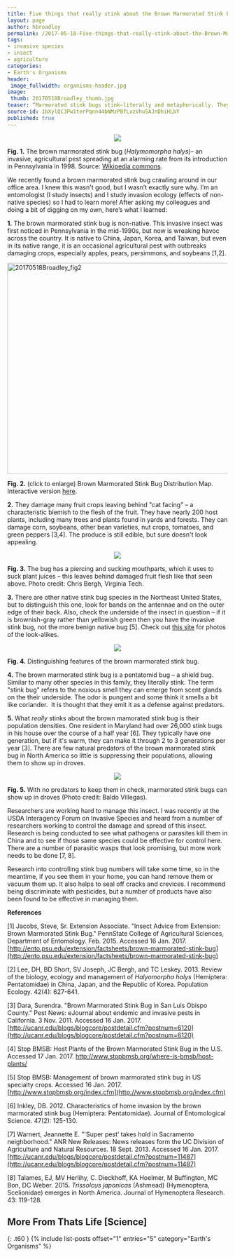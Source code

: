 ```yaml
---
title: Five things that really stink about the Brown Marmorated Stink Bug
layout: page
author: hbroadley
permalink: /2017-05-18-Five-things-that-really-stink-about-the-Brown-Marmorated-Stink-Bug-BROADLEY/
tags:
- invasive species
- insect
- agriculture
categories:
- Earth's Organisms
header:
 image_fullwidth: organisms-header.jpg
image:
 thumb: 20170518Broadley_thumb.jpg
teaser: “Marmorated stink bugs stink—literally and metaphorically. They are invasive, are damaging crops, and are spreading at an alarming rate.”
source-id: 1bXylQC3Pw1terPqnn44bNMzPBfLxzVhu5AJnDhiHLbY
published: true
---
```

<div style="text-align:center"><img src ="https://upload.wikimedia.org/wikipedia/commons/thumb/4/47/Brown_marmorated_stinkbug,_U,_face_2013-02-05-14.00.43_ZS_PMax_(8448560819).jpg/716px-Brown_marmorated_stinkbug,_U,_face_2013-02-05-14.00.43_ZS_PMax_(8448560819).jpg"/></div>

**Fig. 1.** The brown marmorated stink bug (*Halymomorpha halys*)– an invasive, agricultural pest spreading at an alarming rate from its introduction in Pennsylvania in 1998.  Source: [Wikipedia commons](https://upload.wikimedia.org/wikipedia/commons/thumb/4/47/Brown_marmorated_stinkbug,_U,_face_2013-02-05-14.00.43_ZS_PMax_(8448560819).jpg/716px-Brown_marmorated_stinkbug,_U,_face_2013-02-05-14.00.43_ZS_PMax_(8448560819).jpg).    


We recently found a brown marmorated stink bug crawling around in our office area.  I knew this wasn't good, but I wasn’t exactly sure why. I’m an entomologist (I study insects) and I study invasion ecology (effects of non-native species) so I had to learn more!  After asking my colleagues and doing a bit of digging on my own, here’s what I learned: 

**1.** The brown marmorated stink bug is non-native. This invasive insect was first noticed in Pennsylvania in the mid-1990s, but now is wreaking havoc across the country. It is native to China, Japan, Korea, and Taiwan, but even in its native range,  it is an occasional agricultural pest with outbreaks damaging crops, especially apples, pears, persimmons, and soybeans [1,2].     
  

<a data-flickr-embed="true"  href="https://www.flickr.com/photos/139839751@N06/34595942171/in/dateposted-friend/" title="20170518Broadley_fig2"><img src="https://c1.staticflickr.com/5/4167/34595942171_aa893886d4_m.jpg" width="624" height="481" alt="20170518Broadley_fig2"></a><script async src="//embedr.flickr.com/assets/client-code.js" charset="utf-8"></script>

**Fig. 2.** (click to enlarge) Brown Marmorated Stink Bug Distribution Map. Interactive version [here](http://www.stopbmsb.org/where-is-bmsb/state-by-state/). 


**2.** They damage many fruit crops leaving behind "cat facing" – a characteristic blemish to the flesh of the fruit.  They have nearly 200 host plants, including many trees and plants found in yards and forests. They can damage corn, soybeans, other bean varieties, nut crops, tomatoes, and green peppers [3,4]. The produce is still edible, but sure doesn't look appealing.

<div style="text-align:center"><img src ="http://ucanr.edu/blogs/pestnews/blogfiles/9411.jpg"/></div>

**Fig. 3.** The bug has a piercing and sucking mouthparts, which it uses to suck plant juices – this leaves behind damaged fruit flesh like that seen above.  Photo credit: Chris Bergh, Virginia Tech. 


**3.** There are other native stink bug species in the Northeast United States, but to distinguish this one, look for bands on the antennae and on the outer edge of their back.  Also, check the underside of the insect in question – if it is brownish-gray rather than yellowish green then you have the invasive stink bug, not the more benign native bug [5].  Check out [this site](http://www.stopbmsb.org/stink-bug-basics/look-alike-insects/) for photos of the look-alikes.  

<div style="text-align:center"><img src ="http://ucanr.edu/blogs/pestnews/blogfiles/9219.jpg"/></div>

**Fig. 4.** Distinguishing features of the brown marmorated stink bug.  


**4.** The brown marmorated stink bug is a pentatomid bug – a shield bug.  Similar to many other species in this family, they literally stink. The term "stink bug" refers to the noxious smell they can emerge from scent glands on the their underside.    The odor is pungent and some think it smells a bit like coriander.  It is thought that they emit it as a defense against predators.  

**5.** What *really* stinks about the brown mamorated stink bug is their population densities. One resident in Maryland had over 26,000 stink bugs in his house over the course of a half year [6].  They typically have one generation, but if it's warm, they can make it through 2 to 3 generations per year [3]. There are few natural predators of the brown marmorated stink bug in North America so little is suppressing their populations, allowing them to show up in droves.   

<div style="text-align:center"><img src ="http://ucanr.edu/blogs/anrnewsreleases/blogfiles/18231_original.jpg"/></div>

**Fig. 5.** With no predators to keep them in check, marmorated stink bugs can show up in droves  (Photo credit: Baldo Villegas). 


Researchers are working hard to manage this insect.  I was recently at the USDA Interagency Forum on Invasive Species and heard from a number of researchers working to control the damage and spread of this insect.  Research is being conducted to see what pathogens or parasites kill them in China and to see if those same species could be effective for control here.  There are a number of parasitic wasps that look promising, but more work needs to be done [7, 8].

Research into controlling stink bug numbers will take some time, so in the meantime, if you see them in your home, you can hand remove them or vacuum them up.  It also helps to seal off cracks and crevices.  I recommend being discriminate with pesticides, but a number of products have also been found to be effective in managing them.  

**References**

[1] Jacobs, Steve, Sr. Extension Associate. "Insect Advice from Extension: Brown Marmorated Stink Bug." PennState College of Agricultural Sciences, Department of Entomology.  Feb. 2015. Accessed 16 Jan. 2017. [http://ento.psu.edu/extension/factsheets/brown-marmorated-stink-bug](http://ento.psu.edu/extension/factsheets/brown-marmorated-stink-bug)

[2] Lee, DH, BD Short, SV Joseph, JC Bergh, and TC Leskey. 2013. Review of the biology, ecology and management of *Halyomorpha halys* (Hemiptera: Pentatomidae) in China, Japan, and the Republic of Korea. Population Ecology.  42(4): 627-641.

[3] Dara, Surendra.  "Brown Marmorated Stink Bug in San Luis Obispo County."  Pest News: eJournal about endemic and invasive pests in California. 3 Nov. 2011. Accessed 16 Jan. 2017. [http://ucanr.edu/blogs/blogcore/postdetail.cfm?postnum=6120](http://ucanr.edu/blogs/blogcore/postdetail.cfm?postnum=6120) 

[4] Stop BMSB: Host Plants of the Brown Marmorated Stink Bug in the U.S. Accessed 17 Jan. 2017. http://www.stopbmsb.org/where-is-bmsb/host-plants/

[5] Stop BMSB: Management of brown marmorated stink bug in US specialty crops.  Accessed 16 Jan. 2017.  [http://www.stopbmsb.org/index.cfm](http://www.stopbmsb.org/index.cfm)

[6] Inkley, DB. 2012. Characteristics of home invasion by the brown marmorated stink bug (Hemiptera: Pentatomidae). Journal of Entomological Science. 47(2): 125-130.

[7] Warnert, Jeannette E. "'Super pest’ takes hold in Sacramento neighborhood." ANR New Releases: News releases form the UC Division of Agriculture and Natural Resources.  18 Sept. 2013.  Accessed 16 Jan. 2017. [http://ucanr.edu/blogs/blogcore/postdetail.cfm?postnum=11487](http://ucanr.edu/blogs/blogcore/postdetail.cfm?postnum=11487)   

[8] Talames, EJ, MV Herlihy, C. Dieckhoff, KA Hoelmer, M Buffington, MC Bon, DC Weber. 2015. *Trissolcus japonicas* (Ashmead) (Hymenoptera, Scelionidae) emerges in North America. Journal of Hymenoptera Research. 43: 119-128.


## More From Thats Life [Science]
{: .t60 }
{% include list-posts offset="1" entries="5" category="Earth's Organisms" %}
